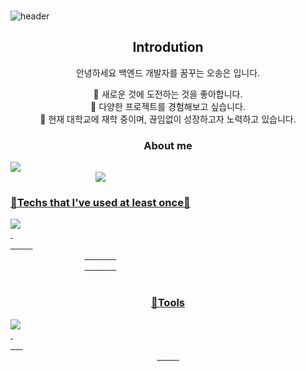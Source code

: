 ###
![header](https://capsule-render.vercel.app/api?type=waving&color=timeGradient&text=Welcome%20to%20SongEun's%20GitHub%20👋&animation=twinkling&fontSize=35&fontAlignY=40&fontAlign=55&height=250)

<div align="center">
  <p align="center">
  <div align=center>
    <h2>Introdution</h2>
    <p>안녕하세요 백엔드 개발자를 꿈꾸는 오송은 입니다.</p>
    <span>🌱 새로운 것에 도전하는 것을 좋아합니다.</span>
    <br>
    <span>🌱 다양한 프로젝트를 경험해보고 싶습니다.</span>
    <br>
    <span>🌱 현재 대학교에 재학 중이며, 끊임없이 성장하고자 노력하고 있습니다.</span>
    <br>

</div>

<h3 align="center">About me</h3>
<div style="display:flex; flex-direction:column; align-items:flex-start;">
      <a href="https://www.instagram.com/songeun_1228/">
        <img src="https://img.shields.io/badge/
        Instagram-E4405F?style=for-the-badge&logo=Instagram&logoColor=white"> 
      </a>
      <a href="mailto:zxcvbnm85493@gmail.com">
        <img src="https://img.shields.io/badge/
        Gmail-EA4335?style=for-the-badge&logo=Gmail&logoColor=white"> 
<h3 align="center">🔨Techs that I've used at least once🔨</h3>
<div style="display:flex; flex-direction:column; align-items:flex-start;">
  <img src="https://img.shields.io/badge/Java-007396.svg?style=flat&logo=Java&logoColor=white" />&nbsp
  <img src="https://img.shields.io/badge/Python-3776AB.svg?style=flat&logo=Python&logoColor=white"/>&nbsp
  <img src="https://img.shields.io/badge/C++-00599C.svg?style=flat&logo=C++&logoColor=white"/>&nbsp
  <img src="https://img.shields.io/badge/Python-3776AB.svg?style=flat&logo=Python&logoColor=white"/>&nbsp
  <img src="https://img.shields.io/badge/C#-512BD4.svg?style=flat&logo=C#&logoColor=white"/>&nbsp
  <img src="https://img.shields.io/badge/JavaScript-F7DF1E.svg?style=flat&logo=JavaScript&logoColor=white"/>&nbsp
</div>
<div align="center">
  <img src="https://img.shields.io/badge/Spring-6DB33F.svg?style=flat&logo=Spring&logoColor=white"/>&nbsp
  <img src="https://img.shields.io/badge/SpringBoot-6DB33F.svg?style=flat&logo=SpringBoot&logoColor=white"/>&nbsp
  <img src="https://img.shields.io/badge/jQuery-0769AD.svg?style=flat&logo=jQuery&logoColor=white"/>&nbsp
  <img src="https://img.shields.io/badge/Linux-FCC624.svg?style=flat&logo=Linux&logoColor=white"/>&nbsp
  <img src="https://img.shields.io/badge/MySQL-4479A1.svg?style=flat&logo=MySQL&logoColor=white"/>&nbsp
  <img src="https://img.shields.io/badge/Linux-FCC624.svg?style=flat&logo=Linux&logoColor=white"/>&nbsp
  <img src="https://img.shields.io/badge/MariaDB-003545.svg?style=flat&logo=MariaDB&logoColor=white"/>&nbsp
</div>
<div align="center">
  <img src="https://img.shields.io/badge/PHP-777BB4.svg?style=flat&logo=PHP&logoColor=white"/>&nbsp
  <img src="https://img.shields.io/badge/CSS3-1572B6.svg?style=flat&logo=CSS3&logoColor=white"/>&nbsp
  <img src="https://img.shields.io/badge/HTML5-E34F26.svg?style=flat&logo=HTML5&logoColor=white"/>&nbsp
  <img src="https://img.shields.io/badge/AWS-232F3E.svg?style=flat&logo=AWS&logoColor=white"/>&nbsp
  <img src="https://img.shields.io/badge/Amazon EC2-FF9900.svg?style=flat&logo=EC2&logoColor=white"/>&nbsp
  <img src="https://img.shields.io/badge/Amazon S3-569A31.svg?style=flat&logo=S3&logoColor=white"/>&nbsp
  <img src="https://img.shields.io/badge/Android Studio-3DDC84.svg?style=flat&logo=Android Studio&logoColor=white"/>&nbsp
</div><br>
</div>

<h3 align="center">🔨Tools</h3>
<div style="display:flex; flex-direction:column; align-items:flex-start;">
  <img src="https://img.shields.io/badge/Visual Studio-5C2D91.svg?style=flat&logo=Visual Studio&logoColor=white"/>&nbsp
  <img src="https://img.shields.io/badge/Visual Studio Code-007ACC.svg?style=flat&logo=Visual Studio Code&logoColor=white"/>&nbsp
  <img src="https://img.shields.io/badge/VirtualBox-183A61.svg?style=flat&logo=VirtualBox&logoColor=white"/>&nbsp
  <img src="https://img.shields.io/badge/CentOS-262577.svg?style=flat&logo=CentOS&logoColor=white"/>&nbsp
</div>
<div align="center">
  <img src="https://img.shields.io/badge/Eclipse IDE-2C2255.svg?style=flat&logo=Eclipse IDE&logoColor=white"/>&nbsp
  <img src="https://img.shields.io/badge/Apache Tomcat-F8DC75.svg?style=flat&logo=Apache Tomcat&logoColor=white"/>&nbsp
  <img src="https://img.shields.io/badge/GitHub-181717.svg?style=flat&logo=GitHub&logoColor=white"/>&nbsp
  <img src="https://img.shields.io/badge/Notion-000000.svg?style=flat&logo=Notion&logoColor=white"/>&nbsp
  <img src="https://img.shields.io/badge/Slack-4A154B.svg?style=flat&logo=Slack&logoColor=white"/>&nbsp
</div><br>
</div>
<!--
**ddoddo1228/ddoddo1228** is a ✨ _special_ ✨ repository because its `README.md` (this file) appears on your GitHub profile.

Here are some ideas to get you started:

- 🔭 I’m currently working on ...
- 🌱 I’m currently learning ...
- 👯 I’m looking to collaborate on ...
- 🤔 I’m looking for help with ...
- 💬 Ask me about ...
- 📫 How to reach me: ...
- 😄 Pronouns: ...
- ⚡ Fun fact: ...
-->

